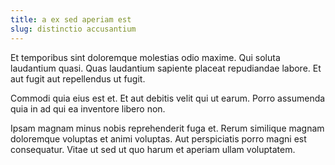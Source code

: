 ```yaml
---
title: a ex sed aperiam est
slug: distinctio accusantium
---
```


Et temporibus sint doloremque molestias odio maxime. Qui soluta laudantium quasi. Quas laudantium sapiente placeat repudiandae labore. Et aut fugit aut repellendus ut fugit.

Commodi quia eius est et. Et aut debitis velit qui ut earum. Porro assumenda quia in ad qui ea inventore libero non.

Ipsam magnam minus nobis reprehenderit fuga et. Rerum similique magnam doloremque voluptas et animi voluptas. Aut perspiciatis porro magni est consequatur. Vitae ut sed ut quo harum et aperiam ullam voluptatem.
